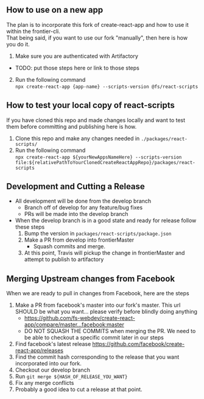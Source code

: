 ## How to use on a new app

The plan is to incorporate this fork of create-react-app and how to use it within the frontier-cli.  
That being said, if you want to use our fork "manually", then here is how you do it.

1. Make sure you are authenticated with Artifactory

- TODO: put those steps here or link to those steps

2. Run the following command  
   `npx create-react-app {app-name} --scripts-version @fs/react-scripts`

## How to test your local copy of react-scripts

If you have cloned this repo and made changes locally and want to test them before committing and publishing here is how.

1. Clone this repo and make any changes needed in `./packages/react-scripts/`
2. Run the following command  
   `npx create-react-app ${yourNewAppsNameHere} --scripts-version file:${relativePathToYourClonedCreateReactAppRepo}/packages/react-scripts`

## Development and Cutting a Release

- All development will be done from the develop branch
  - Branch off of develop for any feature/bug fixes
  - PRs will be made into the develop branch
- When the develop branch is in a good state and ready for release follow these steps
  1. Bump the version in `packages/react-scripts/package.json`
  2. Make a PR from develop into frontierMaster
     - Squash commits and merge.
  3. At this point, Travis will pickup the change in frontierMaster and attempt to publish to artifactory

## Merging Upstream changes from Facebook


When we are ready to pull in changes from Facebook, here are the steps

1. Make a PR from facebook's master into our fork's master. This url SHOULD be what you want... please verify before blindly doing anything
   - https://github.com/fs-webdev/create-react-app/compare/master...facebook:master
   - DO NOT SQUASH THE COMMITS when merging the PR. We need to be able to checkout a specific commit later in our steps
2. Find facebook's latest release https://github.com/facebook/create-react-app/releases
3. Find the commit hash corresponding to the release that you want incorporated into our fork.
4. Checkout our develop branch
5. Run `git merge ${HASH_OF_RELEASE_YOU_WANT}`
6. Fix any merge conflicts
7. Probably a good idea to cut a release at that point.

